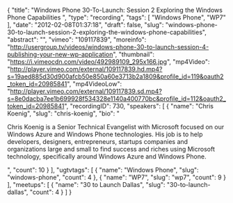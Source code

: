 {
  "title": "Windows Phone 30-To-Launch: Session 2 Exploring the Windows Phone Capabilities ",
  "type": "recording",
  "tags": [
    "Windows Phone",
    "WP7"
  ],
  "date": "2012-02-08T01:37:18",
  "draft": false,
  "slug": "windows-phone-30-to-launch-session-2-exploring-the-windows-phone-capabilities",
  "abstract": "",
  "vimeo": "109117839",
  "moreinfo": "http://usergroup.tv/videos/windows-phone-30-to-launch-session-4-publishing-your-new-wp-application",
  "thumbnail": "https://i.vimeocdn.com/video/492989109_295x166.jpg",
  "mp4Video": "http://player.vimeo.com/external/109117839.hd.mp4?s=19aed885d30d900afcb50e850a60e3713b2a1809&profile_id=119&oauth2_token_id=20985841",
  "mp4VideoLow": "http://player.vimeo.com/external/109117839.sd.mp4?s=8e0dacba7ee1b699928f534328e1140a400770bc&profile_id=112&oauth2_token_id=20985841",
  "recordingID": 730,
  "speakers": [
    {
      "name": "Chris Koenig",
      "slug": "chris-koenig",
      "bio": "<p>Chris Koenig is a Senior Technical Evangelist with Microsoft focused on our Windows Azure and Windows Phone technologies.  His job is to help developers, designers, entrepreneurs, startups companies and organizations large and small to find success and riches using Microsoft technology, specifically around Windows Azure and Windows Phone.</p>",
      "count": 10
    }
  ],
  "ugtvtags": [
    {
      "name": "Windows Phone",
      "slug": "windows-phone",
      "count": 4
    },
    {
      "name": "WP7",
      "slug": "wp7",
      "count": 9
    }
  ],
  "meetups": [
    {
      "name": "30 to Launch Dallas",
      "slug": "30-to-launch-dallas",
      "count": 4
    }
  ]
}